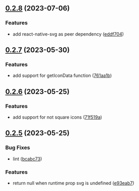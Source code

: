 

## [0.2.8](https://github.com/oktaysenkan/react-native-iconify/compare/v0.2.7...v0.2.8) (2023-07-06)


### Features

* add react-native-svg as peer dependency ([eddf704](https://github.com/oktaysenkan/react-native-iconify/commit/eddf7042dd7cd37bd202c7841bf6d083fbe054a0))

## [0.2.7](https://github.com/oktaysenkan/react-native-iconify/compare/v0.2.6...v0.2.7) (2023-05-30)


### Features

* add support for getIconData function ([761aa1b](https://github.com/oktaysenkan/react-native-iconify/commit/761aa1baad90655f3592f1c2aa9ae7841b7411b4))

## [0.2.6](https://github.com/oktaysenkan/react-native-iconify/compare/v0.2.5...v0.2.6) (2023-05-25)


### Features

* add support for not square icons ([71f519a](https://github.com/oktaysenkan/react-native-iconify/commit/71f519a17eac862f61d7586e490ef909209d3be7))

## [0.2.5](https://github.com/oktaysenkan/react-native-iconify/compare/v0.2.4...v0.2.5) (2023-05-25)


### Bug Fixes

* lint ([bcabc73](https://github.com/oktaysenkan/react-native-iconify/commit/bcabc73441e4967db5ef161988a7fdf5d2c5065f))


### Features

* return null when runtime prop svg is undefined ([e93eab7](https://github.com/oktaysenkan/react-native-iconify/commit/e93eab79ebc1c88f0a5fd1ae0249a108540f8570))